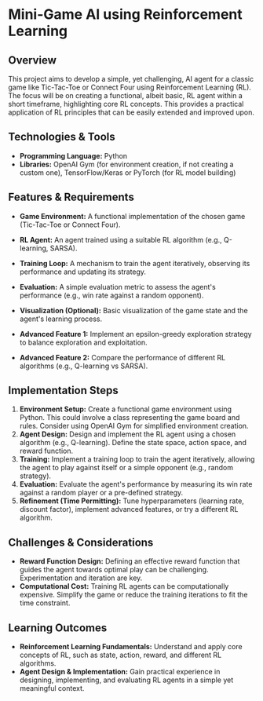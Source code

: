 # Mini-Game AI using Reinforcement Learning

## Overview

This project aims to develop a simple, yet challenging, AI agent for a classic game like Tic-Tac-Toe or Connect Four using Reinforcement Learning (RL).  The focus will be on creating a functional, albeit basic, RL agent within a short timeframe, highlighting core RL concepts. This provides a practical application of RL principles that can be easily extended and improved upon.

## Technologies & Tools

- **Programming Language:** Python
- **Libraries:** OpenAI Gym (for environment creation, if not creating a custom one), TensorFlow/Keras or PyTorch (for RL model building)

## Features & Requirements

- **Game Environment:** A functional implementation of the chosen game (Tic-Tac-Toe or Connect Four).
- **RL Agent:** An agent trained using a suitable RL algorithm (e.g., Q-learning, SARSA).
- **Training Loop:** A mechanism to train the agent iteratively, observing its performance and updating its strategy.
- **Evaluation:** A simple evaluation metric to assess the agent's performance (e.g., win rate against a random opponent).
- **Visualization (Optional):** Basic visualization of the game state and the agent's learning process.

- **Advanced Feature 1:**  Implement an epsilon-greedy exploration strategy to balance exploration and exploitation.
- **Advanced Feature 2:**  Compare the performance of different RL algorithms (e.g., Q-learning vs SARSA).

## Implementation Steps

1. **Environment Setup:**  Create a functional game environment using Python. This could involve a class representing the game board and rules.  Consider using OpenAI Gym for simplified environment creation.
2. **Agent Design:** Design and implement the RL agent using a chosen algorithm (e.g., Q-learning). Define the state space, action space, and reward function.
3. **Training:** Implement a training loop to train the agent iteratively, allowing the agent to play against itself or a simple opponent (e.g., random strategy).
4. **Evaluation:**  Evaluate the agent's performance by measuring its win rate against a random player or a pre-defined strategy.
5. **Refinement (Time Permitting):**  Tune hyperparameters (learning rate, discount factor), implement advanced features, or try a different RL algorithm.


## Challenges & Considerations

- **Reward Function Design:** Defining an effective reward function that guides the agent towards optimal play can be challenging. Experimentation and iteration are key.
- **Computational Cost:** Training RL agents can be computationally expensive.  Simplify the game or reduce the training iterations to fit the time constraint.

## Learning Outcomes

- **Reinforcement Learning Fundamentals:**  Understand and apply core concepts of RL, such as state, action, reward, and different RL algorithms.
- **Agent Design & Implementation:** Gain practical experience in designing, implementing, and evaluating RL agents in a simple yet meaningful context.

